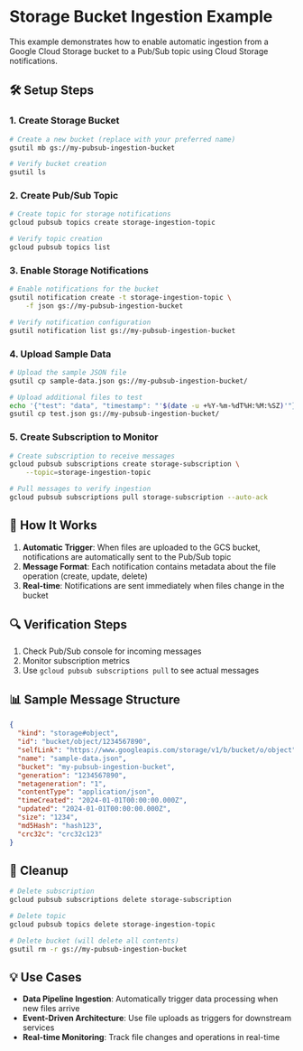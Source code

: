 # Storage Bucket Ingestion Example

This example demonstrates how to enable automatic ingestion from a Google Cloud Storage bucket to a Pub/Sub topic using Cloud Storage notifications.

## 🛠️ Setup Steps

### 1. Create Storage Bucket
```bash
# Create a new bucket (replace with your preferred name)
gsutil mb gs://my-pubsub-ingestion-bucket

# Verify bucket creation
gsutil ls
```

### 2. Create Pub/Sub Topic
```bash
# Create topic for storage notifications
gcloud pubsub topics create storage-ingestion-topic

# Verify topic creation
gcloud pubsub topics list
```

### 3. Enable Storage Notifications
```bash
# Enable notifications for the bucket
gsutil notification create -t storage-ingestion-topic \
    -f json gs://my-pubsub-ingestion-bucket

# Verify notification configuration
gsutil notification list gs://my-pubsub-ingestion-bucket
```

### 4. Upload Sample Data
```bash
# Upload the sample JSON file
gsutil cp sample-data.json gs://my-pubsub-ingestion-bucket/

# Upload additional files to test
echo '{"test": "data", "timestamp": "'$(date -u +%Y-%m-%dT%H:%M:%SZ)'"}' > test.json
gsutil cp test.json gs://my-pubsub-ingestion-bucket/
```

### 5. Create Subscription to Monitor
```bash
# Create subscription to receive messages
gcloud pubsub subscriptions create storage-subscription \
    --topic=storage-ingestion-topic

# Pull messages to verify ingestion
gcloud pubsub subscriptions pull storage-subscription --auto-ack
```

## 📝 How It Works

1. **Automatic Trigger**: When files are uploaded to the GCS bucket, notifications are automatically sent to the Pub/Sub topic
2. **Message Format**: Each notification contains metadata about the file operation (create, update, delete)
3. **Real-time**: Notifications are sent immediately when files change in the bucket

## 🔍 Verification Steps

1. Check Pub/Sub console for incoming messages
2. Monitor subscription metrics
3. Use `gcloud pubsub subscriptions pull` to see actual messages

## 📊 Sample Message Structure

```json
{
  "kind": "storage#object",
  "id": "bucket/object/1234567890",
  "selfLink": "https://www.googleapis.com/storage/v1/b/bucket/o/object",
  "name": "sample-data.json",
  "bucket": "my-pubsub-ingestion-bucket",
  "generation": "1234567890",
  "metageneration": "1",
  "contentType": "application/json",
  "timeCreated": "2024-01-01T00:00:00.000Z",
  "updated": "2024-01-01T00:00:00.000Z",
  "size": "1234",
  "md5Hash": "hash123",
  "crc32c": "crc32c123"
}
```

## 🧹 Cleanup

```bash
# Delete subscription
gcloud pubsub subscriptions delete storage-subscription

# Delete topic
gcloud pubsub topics delete storage-ingestion-topic

# Delete bucket (will delete all contents)
gsutil rm -r gs://my-pubsub-ingestion-bucket
```

## 💡 Use Cases

- **Data Pipeline Ingestion**: Automatically trigger data processing when new files arrive
- **Event-Driven Architecture**: Use file uploads as triggers for downstream services
- **Real-time Monitoring**: Track file changes and operations in real-time
